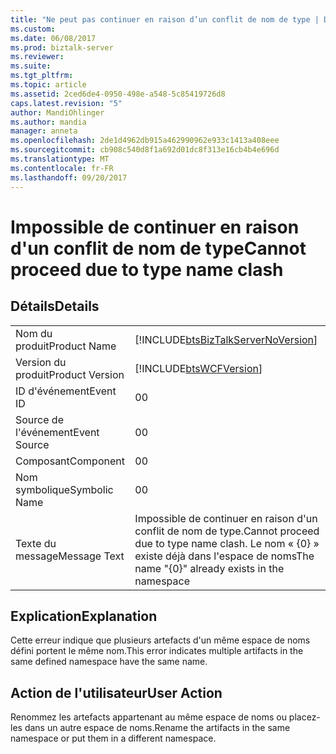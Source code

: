 ```yaml
---
title: "Ne peut pas continuer en raison d’un conflit de nom de type | Documents Microsoft"
ms.custom: 
ms.date: 06/08/2017
ms.prod: biztalk-server
ms.reviewer: 
ms.suite: 
ms.tgt_pltfrm: 
ms.topic: article
ms.assetid: 2ced6de4-0950-498e-a548-5c85419726d8
caps.latest.revision: "5"
author: MandiOhlinger
ms.author: mandia
manager: anneta
ms.openlocfilehash: 2de1d4962db915a462990962e933c1413a408eee
ms.sourcegitcommit: cb908c540d8f1a692d01dc8f313e16cb4b4e696d
ms.translationtype: MT
ms.contentlocale: fr-FR
ms.lasthandoff: 09/20/2017
---
```

# <a name="cannot-proceed-due-to-type-name-clash"></a><span data-ttu-id="f21d2-102">Impossible de continuer en raison d'un conflit de nom de type</span><span class="sxs-lookup"><span data-stu-id="f21d2-102">Cannot proceed due to type name clash</span></span>
## <a name="details"></a><span data-ttu-id="f21d2-103">Détails</span><span class="sxs-lookup"><span data-stu-id="f21d2-103">Details</span></span>  
  
|||  
|-|-|  
|<span data-ttu-id="f21d2-104">Nom du produit</span><span class="sxs-lookup"><span data-stu-id="f21d2-104">Product Name</span></span>|[!INCLUDE[btsBizTalkServerNoVersion](../includes/btsbiztalkservernoversion-md.md)]|  
|<span data-ttu-id="f21d2-105">Version du produit</span><span class="sxs-lookup"><span data-stu-id="f21d2-105">Product Version</span></span>|[!INCLUDE[btsWCFVersion](../includes/btswcfversion-md.md)]|  
|<span data-ttu-id="f21d2-106">ID d'événement</span><span class="sxs-lookup"><span data-stu-id="f21d2-106">Event ID</span></span>|<span data-ttu-id="f21d2-107">0</span><span class="sxs-lookup"><span data-stu-id="f21d2-107">0</span></span>|  
|<span data-ttu-id="f21d2-108">Source de l'événement</span><span class="sxs-lookup"><span data-stu-id="f21d2-108">Event Source</span></span>|<span data-ttu-id="f21d2-109">0</span><span class="sxs-lookup"><span data-stu-id="f21d2-109">0</span></span>|  
|<span data-ttu-id="f21d2-110">Composant</span><span class="sxs-lookup"><span data-stu-id="f21d2-110">Component</span></span>|<span data-ttu-id="f21d2-111">0</span><span class="sxs-lookup"><span data-stu-id="f21d2-111">0</span></span>|  
|<span data-ttu-id="f21d2-112">Nom symbolique</span><span class="sxs-lookup"><span data-stu-id="f21d2-112">Symbolic Name</span></span>|<span data-ttu-id="f21d2-113">0</span><span class="sxs-lookup"><span data-stu-id="f21d2-113">0</span></span>|  
|<span data-ttu-id="f21d2-114">Texte du message</span><span class="sxs-lookup"><span data-stu-id="f21d2-114">Message Text</span></span>|<span data-ttu-id="f21d2-115">Impossible de continuer en raison d'un conflit de nom de type.</span><span class="sxs-lookup"><span data-stu-id="f21d2-115">Cannot proceed due to type name clash.</span></span> <span data-ttu-id="f21d2-116">Le nom « {0} » existe déjà dans l'espace de noms</span><span class="sxs-lookup"><span data-stu-id="f21d2-116">The name "{0}" already exists in the namespace</span></span>|  
  
## <a name="explanation"></a><span data-ttu-id="f21d2-117">Explication</span><span class="sxs-lookup"><span data-stu-id="f21d2-117">Explanation</span></span>  
 <span data-ttu-id="f21d2-118">Cette erreur indique que plusieurs artefacts d'un même espace de noms défini portent le même nom.</span><span class="sxs-lookup"><span data-stu-id="f21d2-118">This error indicates multiple artifacts in the same defined namespace have the same name.</span></span>  
  
## <a name="user-action"></a><span data-ttu-id="f21d2-119">Action de l'utilisateur</span><span class="sxs-lookup"><span data-stu-id="f21d2-119">User Action</span></span>  
 <span data-ttu-id="f21d2-120">Renommez les artefacts appartenant au même espace de noms ou placez-les dans un autre espace de noms.</span><span class="sxs-lookup"><span data-stu-id="f21d2-120">Rename the artifacts in the same namespace or put them in a different namespace.</span></span>